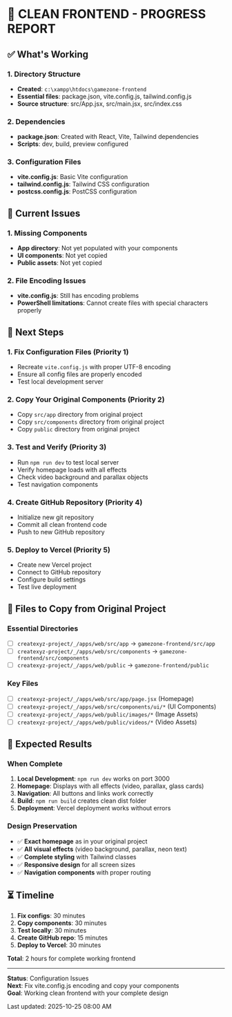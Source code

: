 # 🧹 CLEAN FRONTEND - PROGRESS REPORT

## ✅ What's Working

### 1. Directory Structure
- **Created**: `c:\xampp\htdocs\gamezone-frontend`
- **Essential files**: package.json, vite.config.js, tailwind.config.js
- **Source structure**: src/App.jsx, src/main.jsx, src/index.css

### 2. Dependencies
- **package.json**: Created with React, Vite, Tailwind dependencies
- **Scripts**: dev, build, preview configured

### 3. Configuration Files
- **vite.config.js**: Basic Vite configuration
- **tailwind.config.js**: Tailwind CSS configuration
- **postcss.config.js**: PostCSS configuration

## 🚧 Current Issues

### 1. Missing Components
- **App directory**: Not yet populated with your components
- **UI components**: Not yet copied
- **Public assets**: Not yet copied

### 2. File Encoding Issues
- **vite.config.js**: Still has encoding problems
- **PowerShell limitations**: Cannot create files with special characters properly

## 🎯 Next Steps

### 1. Fix Configuration Files (Priority 1)
- Recreate `vite.config.js` with proper UTF-8 encoding
- Ensure all config files are properly encoded
- Test local development server

### 2. Copy Your Original Components (Priority 2)
- Copy `src/app` directory from original project
- Copy `src/components` directory from original project
- Copy `public` directory from original project

### 3. Test and Verify (Priority 3)
- Run `npm run dev` to test local server
- Verify homepage loads with all effects
- Check video background and parallax objects
- Test navigation components

### 4. Create GitHub Repository (Priority 4)
- Initialize new git repository
- Commit all clean frontend code
- Push to new GitHub repository

### 5. Deploy to Vercel (Priority 5)
- Create new Vercel project
- Connect to GitHub repository
- Configure build settings
- Test live deployment

## 📁 Files to Copy from Original Project

### Essential Directories
- [ ] `createxyz-project/_/apps/web/src/app` → `gamezone-frontend/src/app`
- [ ] `createxyz-project/_/apps/web/src/components` → `gamezone-frontend/src/components`
- [ ] `createxyz-project/_/apps/web/public` → `gamezone-frontend/public`

### Key Files
- [ ] `createxyz-project/_/apps/web/src/app/page.jsx` (Homepage)
- [ ] `createxyz-project/_/apps/web/src/components/ui/*` (UI Components)
- [ ] `createxyz-project/_/apps/web/public/images/*` (Image Assets)
- [ ] `createxyz-project/_/apps/web/public/videos/*` (Video Assets)

## 🚀 Expected Results

### When Complete
1. **Local Development**: `npm run dev` works on port 3000
2. **Homepage**: Displays with all effects (video, parallax, glass cards)
3. **Navigation**: All buttons and links work correctly
4. **Build**: `npm run build` creates clean dist folder
5. **Deployment**: Vercel deployment works without errors

### Design Preservation
- ✅ **Exact homepage** as in your original project
- ✅ **All visual effects** (video background, parallax, neon text)
- ✅ **Complete styling** with Tailwind classes
- ✅ **Responsive design** for all screen sizes
- ✅ **Navigation components** with proper routing

## ⏳ Timeline

1. **Fix configs**: 30 minutes
2. **Copy components**: 30 minutes
3. **Test locally**: 30 minutes
4. **Create GitHub repo**: 15 minutes
5. **Deploy to Vercel**: 30 minutes

**Total**: 2 hours for complete working frontend

---

**Status**: Configuration Issues  
**Next**: Fix vite.config.js encoding and copy your components  
**Goal**: Working clean frontend with your complete design

Last updated: 2025-10-25 08:00 AM